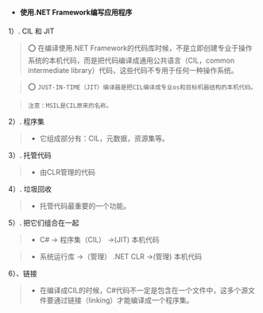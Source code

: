 * #### 使用.NET Framework编写应用程序




1）. CIL 和 JIT

> ⭕️ 在编译使用.NET Framework的代码库时候，不是立即创建专业于操作系统的本机代码，而是把代码编译成通用公共语言（CIL，common intermediate library）代码，这些代码不专用于任何一种操作系统。
     
> ⭕️ ```JUST-IN-TIME（JIT）编译器是把CIL编译成专业os和目标机器结构的本机代码。```
     
>```注意：MSIL是CIL原来的名称。```


2）. 程序集

> * 它组成部分有：CIL，元数据，资源集等。

3）. 托管代码

> * 由CLR管理的代码

4）. 垃圾回收

> * 托管代码最重要的一个功能。

5）. 把它们组合在一起

> * C# -> 程序集（CIL） ->(JIT) 本机代码

> * 系统运行库 ->（管理） .NET CLR ->(管理) 本机代码

6）、链接

> * 在编译成CIL的时候，C#代码不一定是包含在一个文件中，这多个源文件要通过链接（linking）才能编译成一个程序集。
